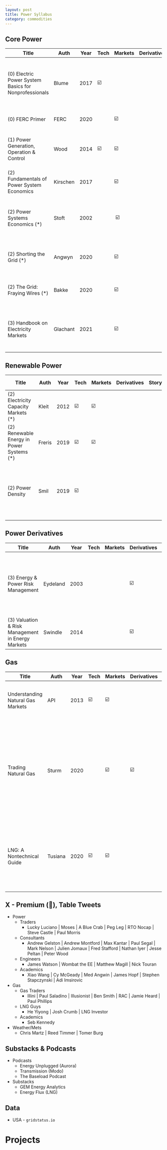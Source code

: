 ```yaml
---
layout: post
title: Power Syllabus
category: commodities
---
```



## Core Power

| Title                                                 | Auth     | Year | Tech | Markets | Derivatives | Storybook | Desc                                                                                                                    | Prerequisites | Difficulty | Auth Bio                              |
|-------------------------------------------------------|----------|------|------|---------|-------------|-----------|-------------------------------------------------------------------------------------------------------------------------|---------------|------------|---------------------------------------|
| (0) Electric Power System Basics for Nonprofessionals | Blume    | 2017 | ☑️   |         |             |           | Simply explained: generation, transmission lines, substations, distribution, consumption, protection & control.         | None          | 🔮         | Industry (Blume consulting)           |
| (0) FERC Primer                                       | FERC     | 2020 |      | ☑️      |             |           | Shallow overview of US wholesale electricity market.                                                                    | None          | 🔮         | NA                                    |
| (1) Power Generation, Operation & Control             | Wood     | 2014 | ☑️   | ☑️      |             |           | Focuses on generation technicals + operation/dispatch from cost perspective.                                            | (0)           | 🔮🔮       | Industry (IEEE, Power Tech), academia |
| (2) Fundamentals of Power System Economics            | Kirschen | 2017 |      | ☑️      |             |           | Economics/markets of power as a whole.                                                                                  | (1)           | 🔮🔮       | Industry (Siemens), academia          |
| (2) Power Systems Economics (*)                       | Stoft    | 2002 |      | ️ ☑️    |             |           | Economics/markets of power, very good/clear, author has insane credentials, but outdated (?) as 2002.                   | (1)           | 🔮🔮       | Industry (FERC), academia             |
| (2) Shorting the Grid (*)                             | Angwyn   | 2020 |      | ️☑️     |             | ☑️        | Book on grid markets, but less technical? Read concurrent w/ Kirschen, Stoft.                                           | (1)           | 🔮         | Chemist                               |
| (2) The Grid: Fraying Wires (*)                       | Bakke    | 2020 |      | ️☑️     |             | ☑️        | Book on history of US grid. Author is anthropologist but well reviewed on r/EE and r/energy                             | (1)           | 🔮         | Anthropologist                        |
| (3) Handbook on Electricity Markets                   | Glachant | 2021 |      | ️☑️     |             |           | Book overviewing from high level tech perspective the evolution of different power markets across the world. Difficult. | (2)           | 🔮🔮🔮     | Cracked                               |
 
## Renewable Power

| Title                                     | Auth   | Year | Tech | Markets | Derivatives | Storybook | Desc                                                                                                                  | Prerequisites                                       | Difficulty | Auth Bio |
|-------------------------------------------|--------|------|------|---------|-------------|-----------|-----------------------------------------------------------------------------------------------------------------------|-----------------------------------------------------|------------|----------|
| (2) Electricity Capacity Markets (*)      | Kleit  | 2012 | ☑️   | ☑️      |             |           | Economics of battery/capacity markets                                                                                 | (2)                                                 | 🔮🔮       |          |
| (2) Renewable Energy in Power Systems (*) | Freris | 2019 | ☑️   | ☑️      |             |           | Economics/tech of VRE                                                                                                 | (2)                                                 | 🔮🔮       |          |
| (2) Power Density                         | Smil   | 2019 | ☑️   | ️       |             |           | Physics of power densities for power and heating. Might be good to familiarize yourself with energy unit conversions. | Needs some basic, EE, E&M, thermodynamics knowledge | 🔮🔮       |          |

## Power Derivatives

| Title                                             | Auth     | Year | Tech | Markets | Derivatives | Storybook | Desc                                                                               | Prerequisites                | Difficulty | Auth Bio              |
|---------------------------------------------------|----------|------|------|---------|-------------|-----------|------------------------------------------------------------------------------------|------------------------------|------------|-----------------------|
| (3) Energy & Power Risk Management                | Eydeland | 2003 |      |         | ☑️️         |           | Canonical power quant book, focused on valuing power derivatives and how they work | Options theory & stochastics | 🔮🔮🔮     | Consultant at Citadel |
| (3) Valuation & Risk Management in Energy Markets | Swindle  | 2014 |      |         | ☑️️         |           | Same as Eydeland                                                                   | Options theory & stochastics | 🔮🔮🔮     |                       |

## Gas

| Title                             | Auth    | Year | Tech | Markets | Derivatives | Storybook | Desc                                                                                                                               | Prerequisites | Difficulty | Auth Bio                                      |
|-----------------------------------|---------|------|------|---------|-------------|-----------|------------------------------------------------------------------------------------------------------------------------------------|---------------|------------|-----------------------------------------------|
| Understanding Natural Gas Markets | API     | 2013 | ☑️   | ☑️      |             |           | Simple, FERC level overview of US natgas markets                                                                                   | None          | 🔮         |                                               |
| Trading Natural Gas               | Sturm   | 2020 |      | ☑️      | ☑️️         |           | Book on trading physical US natural gas markets with derivatives (cash, forwards, futures, swaps, options). Download 2020 version! | API           | 🔮🔮       | Veteran natgas trader (25YOE), consultant now |
| LNG: A Nontechnical Guide         | Tusiana | 2020 | ☑️️  | ☑️      |             |           | Overviews LNG industry and pricing. Technicals and markets (but pricing focused)                                                   | None          | 🔮🔮       | CEO of Poten from 1986-2016. Baller.          |


## X - Premium (📁), Table Tweets

* Power
  * Traders
    * Lucky Luciano | Moses | A Blue Crab | Peg Leg | RTO Nocap | Steve Castle | Paul Morris
  * Consultants
    * Andrew Gelston | Andrew Montford | Max Kantar | Paul Segal | Mark Nelson | Julien Jomaux | Fred Stafford | Nathan Iyer | Jesse Peltan | Peter Wood
  * Engineers
    * James Watson | Wombat the EE | Matthew Magill | Nick Touran
  * Academics
    * Xiao Wang | Cy McGeady | Med Angwin | James Hopf | Stephen Stapczynski | Adi Imsirovic
* Gas
  * Gas Traders
    * Illini | Paul Saladino | Illusionist | Ben Smith | RAC | Jamie Heard | Paul Phillips 
  * LNG Guys
    * He Yiyong | Josh Crumb | LNG Investor
  * Academics
    * Seb Kennedy
* Weather/Mets
    * Chris Martz | Reed Timmer | Tomer Burg
 
## Substacks & Podcasts

* Podcasts
  * Energy Unplugged (Aurora)
  * Transmission (Modo)
  * The Baseload Podcast
* Substacks
  * GEM Energy Analytics
  * Energy Flux (LNG)


## Data

* USA - `gridstatus.io`

# Projects